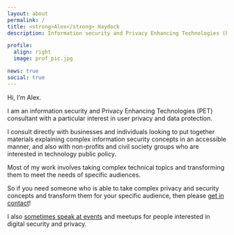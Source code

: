 ```yaml
---
layout: about
permalink: /
title: <strong>Alex</strong> Haydock
description: Information security and Privacy Enhancing Technologies (PET) consultant.

profile:
  align: right
  image: prof_pic.jpg

news: true
social: true
---
```

Hi, I’m Alex.

I am an information security and Privacy Enhancing Technologies (PET) consultant with a particular interest in user privacy and data protection.

I consult directly with businesses and individuals looking to put together materials explaining complex information security concepts in an accessible manner, and also with non-profits and civil society groups who are interested in technology public policy.

Most of my work involves taking complex technical topics and transforming them to meet the needs of specific audiences.

So if you need someone who is able to take complex privacy and security concepts and transform them for your specific audience, then please [get in contact](/contact)!

I also [sometimes speak at events](/events) and meetups for people interested in digital security and privacy.